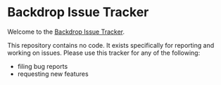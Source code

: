 Backdrop Issue Tracker
======================

Welcome to the [Backdrop Issue Tracker](https://github.com/backdrop/issues/issues).

This repository contains no code. It exists specifically for reporting and working on issues. Please use this tracker for any of the following:
* filing bug reports
* requesting new features

